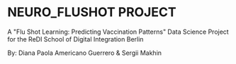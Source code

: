 # NEURO_FLUSHOT PROJECT
A "Flu Shot Learning: Predicting Vaccination Patterns" Data Science Project for the ReDI School of Digital Integration Berlin

By:
Diana Paola Americano Guerrero &
Sergii Makhin 
